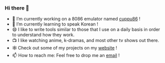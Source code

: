 ### Hi there 👋

- 🔭 I’m currently working on a 8086 emulator named [cuppu86](https://github.com/aelobdog/cuppu86) !
- 🌱 I’m currently learning to speak Korean !
- 😄 I like to write tools similar to those that I use on a daily basis in order to understand how they work.
- 📺 I like watching anime, k-dramas, and most other tv shows out there.
- 🕸 Check out some of my projects on my [website](https://aelobdog.github.io) !
- 📫 How to reach me: Feel free to drop me an [email](dev.godboleashwin@gmail.com) !

